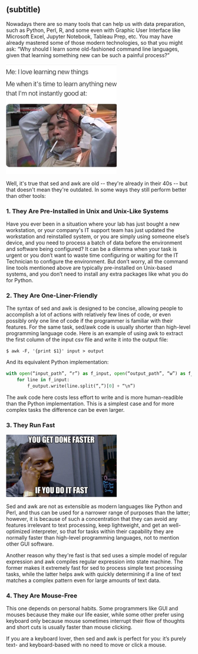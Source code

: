 ## (subtitle)
Nowadays there are so many tools that can help us with data preparation, such as Python, Perl, R,
and some even with Graphic User Interface like Microsoft Excel, Jupyter Notebook, Tableau Prep, etc. 
You may have already mastered some of those modern technologies, so that you might ask: “Why should I learn some old-fashioned command line languages, given that learning something new can be such a painful process?”

<img src="img/learn_new_things.jpg" width=300>

Well, it's true that sed and awk are old -- they're already in their 40s -- but that doesn't mean they're outdated. In some ways they still perform better than other tools:

### 1.	They Are Pre-Installed in Unix and Unix-Like Systems
Have you ever been in a situation where your lab has just bought a new workstation, or your company's IT support team has just updated the workstation and reinstalled system, or you are simply using someone else’s device, and you need to process a batch of data before the environment and software being configured? It can be a dilemma when your task is urgent or you don’t want to waste time configuring or waiting for the IT Technician to configure the environment. But don’t worry, all the command line tools mentioned above are typically pre-installed on Unix-based systems, and you don’t need to install any extra packages like what you do for Python.

### 2.	They Are One-Liner-Friendly
The syntax of sed and awk is designed to be concise, allowing people to accomplish a lot of actions with relatively few lines of code, or even possibly only one line of code if the programmer is familiar with their features. For the same task, sed/awk code is usually shorter than high-level programming language code. Here is an example of using awk to extract the first column of the input csv file and write it into the output file:

    $ awk -F, '{print $1}' input > output

And its equivalent Python implementation:

~~~python
with open(“input_path”, “r”) as f_input, open(“output_path”, “w”) as f_output:
    for line in f_input:
        f_output.write(line.split(“,”)[0] + “\n”)
~~~

The awk code here costs less effort to write and is more human-readible than the Python implementation. This is a simplest case and for more complex tasks the difference can be even larger.

### 3.	They Run Fast
<img src="img/fast.jpg" width=300>

Sed and awk are not as extensible as modern languages like Python and Perl, and thus can be used for a narrower range of purposes than the latter; however, it is because of such a concentration that they can avoid any features irrelevant to text processing, keep lightweight, and get an well-optimized interpreter, so that for tasks within their capability they are normally faster than high-level programming languages, not to mention other GUI software.

Another reason why they're fast is that sed uses a simple model of regular expression and awk compiles regular expression into state machine. The former makes it extremely fast for sed to process simple text processing tasks, while the latter helps awk with quickly determining if a line of text matches a complex pattern even for large amounts of text data. 

### 4.	They Are Mouse-Free
This one depends on personal habits. Some programmers like GUI and mouses because they make our life easier, while some other prefer using keyboard only because mouse sometimes interrupt their flow of thoughts and short cuts is usually faster than mouse clicking.

If you are a keyboard lover, then sed and awk is perfect for you: it’s purely text- and keyboard-based with no need to move or click a mouse.
